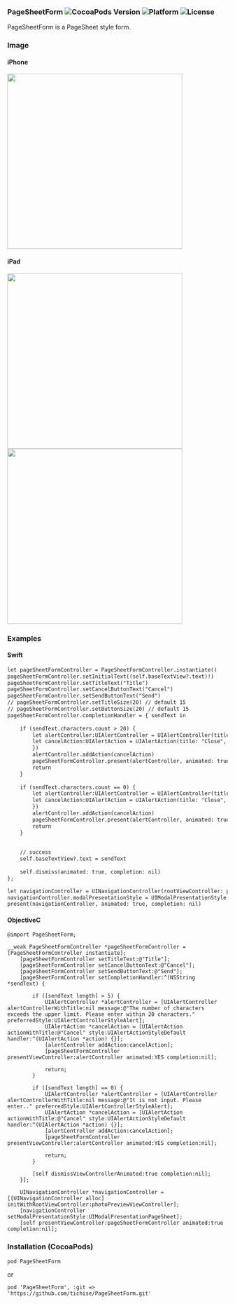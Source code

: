 ### PageSheetForm ![CocoaPods Version](https://img.shields.io/cocoapods/v/PageSheetForm.svg?style=flat) ![Platform](https://img.shields.io/cocoapods/p/PageSheetForm.svg?style=flat) ![License](https://img.shields.io/cocoapods/l/PageSheetForm.svg?style=flat)

PageSheetForm is a PageSheet style form.

### Image
#### iPhone
<img src="https://user-images.githubusercontent.com/43707/29010740-6c126464-7b68-11e7-9a7d-a8a7d2e973e0.png" width="400px">

#### iPad
<img src="https://user-images.githubusercontent.com/43707/29011143-b37d892a-7b6b-11e7-9df5-28a0b8bdfc83.png" width="400px">

<img src="https://user-images.githubusercontent.com/43707/29011151-c7a805c4-7b6b-11e7-91e1-b15913d46938.png" width="400px">


### Examples

#### Swift

```html
let pageSheetFormController = PageSheetFormController.instantiate()
pageSheetFormController.setInitialText((self.baseTextView?.text)!)
pageSheetFormController.setTitleText("Title")
pageSheetFormController.setCancelButtonText("Cancel")
pageSheetFormController.setSendButtonText("Send")
// pageSheetFormController.setTitleSize(20) // default 15
// pageSheetFormController.setButtonSize(20) // default 15
pageSheetFormController.completionHandler = { sendText in
    
    if (sendText.characters.count > 20) {
        let alertController:UIAlertController = UIAlertController(title:nil, message: "The number of characters exceeds the upper limit. Please enter within 20 characters.", preferredStyle: UIAlertControllerStyle.alert)
        let cancelAction:UIAlertAction = UIAlertAction(title: "Close", style: UIAlertActionStyle.cancel, handler:{ (action:UIAlertAction!) -> Void in
        })
        alertController.addAction(cancelAction)
        pageSheetFormController.present(alertController, animated: true, completion: nil)
        return
    }
    
    if (sendText.characters.count == 0) {
        let alertController:UIAlertController = UIAlertController(title:nil, message: "It is not input. Please enter.", preferredStyle: UIAlertControllerStyle.alert)
        let cancelAction:UIAlertAction = UIAlertAction(title: "Close", style: UIAlertActionStyle.cancel, handler:{ (action:UIAlertAction!) -> Void in
        })
        alertController.addAction(cancelAction)
        pageSheetFormController.present(alertController, animated: true, completion: nil)
        return
    }
    
    
    // success
    self.baseTextView?.text = sendText
    
    self.dismiss(animated: true, completion: nil)
};

let navigationController = UINavigationController(rootViewController: pageSheetFormController)
navigationController.modalPresentationStyle = UIModalPresentationStyle.pageSheet
present(navigationController, animated: true, completion: nil)
```

#### ObjectiveC

```
@import PageSheetForm;

__weak PageSheetFormController *pageSheetFormController = [PageSheetFormController instantiate];
    [pageSheetFormController setTitleText:@"Title"];
    [pageSheetFormController setCancelButtonText:@"Cancel"];
    [pageSheetFormController setSendButtonText:@"Send"];
    [pageSheetFormController setCompletionHandler:^(NSString *sendText) {
        
        if ([sendText length] > 5) {
            UIAlertController *alertController = [UIAlertController alertControllerWithTitle:nil message:@"The number of characters exceeds the upper limit. Please enter within 20 characters." preferredStyle:UIAlertControllerStyleAlert];
            UIAlertAction *cancelAction = [UIAlertAction actionWithTitle:@"Cancel" style:UIAlertActionStyleDefault handler:^(UIAlertAction *action) {}];
            [alertController addAction:cancelAction];
            [pageSheetFormController presentViewController:alertController animated:YES completion:nil];

            return;
        }
        
        if ([sendText length] == 0) {
            UIAlertController *alertController = [UIAlertController alertControllerWithTitle:nil message:@"It is not input. Please enter.." preferredStyle:UIAlertControllerStyleAlert];
            UIAlertAction *cancelAction = [UIAlertAction actionWithTitle:@"Cancel" style:UIAlertActionStyleDefault handler:^(UIAlertAction *action) {}];
            [alertController addAction:cancelAction];
            [pageSheetFormController presentViewController:alertController animated:YES completion:nil];
            
            return;
        }
        
        [self dismissViewControllerAnimated:true completion:nil];
    }];

    UINavigationController *navigationController = [[UINavigationController alloc] initWithRootViewController:photoPreviewViewController];
    [navigationController setModalPresentationStyle:UIModalPresentationPageSheet];
    [self presentViewController:pageSheetFormController animated:true completion:nil];
```

### Installation (CocoaPods)
`pod PageSheetForm`

or 

`pod 'PageSheetForm', :git => 'https://github.com/tichise/PageSheetForm.git'`

